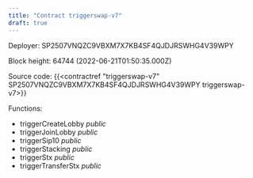```yaml
---
title: "Contract triggerswap-v7"
draft: true
---
```

Deployer: SP2507VNQZC9VBXM7X7KB4SF4QJDJRSWHG4V39WPY


 



Block height: 64744 (2022-06-21T01:50:35.000Z)

Source code: {{<contractref "triggerswap-v7" SP2507VNQZC9VBXM7X7KB4SF4QJDJRSWHG4V39WPY triggerswap-v7>}}

Functions:

* triggerCreateLobby _public_
* triggerJoinLobby _public_
* triggerSip10 _public_
* triggerStacking _public_
* triggerStx _public_
* triggerTransferStx _public_
